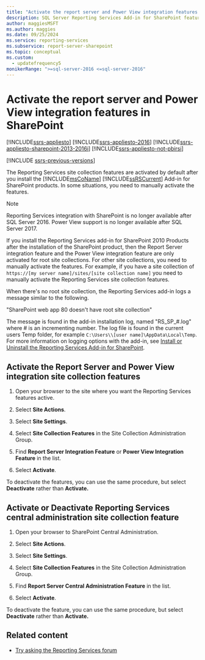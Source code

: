 ```yaml
---
title: "Activate the report server and Power View integration features in SharePoint"
description: SQL Server Reporting Services Add-in for SharePoint features automatically activate. Use these instructions if you need to manually activate them.
author: maggiesMSFT
ms.author: maggies
ms.date: 09/25/2024
ms.service: reporting-services
ms.subservice: report-server-sharepoint
ms.topic: conceptual
ms.custom:
  - updatefrequency5
monikerRange: ">=sql-server-2016 <=sql-server-2016"
---
```

# Activate the report server and Power View integration features in SharePoint

[!INCLUDE[ssrs-appliesto](../../includes/ssrs-appliesto.md)] [!INCLUDE[ssrs-appliesto-2016](../../includes/ssrs-appliesto-2016.md)] [!INCLUDE[ssrs-appliesto-sharepoint-2013-2016i](../../includes/ssrs-appliesto-sharepoint-2013-2016.md)] [!INCLUDE[ssrs-appliesto-not-pbirsi](../../includes/ssrs-appliesto-not-pbirs.md)]

[!INCLUDE [ssrs-previous-versions](../../includes/ssrs-previous-versions.md)]

  The Reporting Services site collection features are activated by default after you install the [!INCLUDE[msCoName](../../includes/msconame-md.md)] [!INCLUDE[ssRSCurrent](../../includes/ssrscurrent-md.md)] Add-in for SharePoint products. In some situations, you need to manually activate the features.  

> [!NOTE]
> Reporting Services integration with SharePoint is no longer available after SQL Server 2016. Power View support is no longer available after SQL Server 2017.

 If you install the Reporting Services add-in for SharePoint 2010 Products after the installation of the SharePoint product, then the Report Server integration feature and the Power View integration feature are only activated for root site collections. For other site collections, you need to manually activate the features. For example, if you have a site collection of ```https://[my server name]/sites/[site collection name]``` you need to manually activate the Reporting Services site collection features.  
  
 When there's no root site collection, the Reporting Services add-in logs a message similar to the following.  
  
 "SharePoint web app 80 doesn't have root site collection"  
  
 The message is found in the add-in installation log, named "RS_SP_#.log" where # is an incrementing number. The log file is found in the current users Temp folder, for example ```C:\Users\\[user name]\AppData\Local\Temp```. For more information on logging options with the add-in, see [Install or Uninstall the Reporting Services Add-in for SharePoint](../../reporting-services/install-windows/install-or-uninstall-the-reporting-services-add-in-for-sharepoint.md).  

## Activate the Report Server and Power View integration site collection features
  
1.  Open your browser to the site where you want the Reporting Services features active.  
  
2.  Select **Site Actions**.  
  
3.  Select **Site Settings**.  
  
4.  Select **Site Collection Features** in the Site Collection Administration Group.  
  
5.  Find **Report Server Integration Feature** or **Power View Integration Feature** in the list.  
  
6.  Select **Activate**.  
  
 To deactivate the features, you can use the same procedure, but select **Deactivate** rather than **Activate.**  
  
## Activate or Deactivate Reporting Services central administration site collection feature
  
1.  Open your browser to SharePoint Central Administration.  
  
2.  Select **Site Actions**.  
  
3.  Select **Site Settings**.  
  
4.  Select **Site Collection Features** in the Site Collection Administration Group.  
  
5.  Find **Report Server Central Administration Feature** in the list.  
  
6.  Select **Activate**.  
  
 To deactivate the feature, you can use the same procedure, but select **Deactivate** rather than **Activate.**  
  
## Related content

- [Try asking the Reporting Services forum](https://go.microsoft.com/fwlink/?LinkId=620231)
